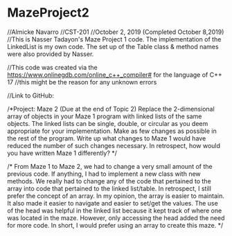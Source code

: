 # MazeProject2
//Almicke Navarro 
//CST-201 
//October 2, 2019 (Completed October 8,2019)
//This is Nasser Tadayon's Maze Project 1 code. The implementation of the LinkedList is my own code. The set up of the Table class & method names were also provided by Nasser. 

//This code was created via the https://www.onlinegdb.com/online_c++_compiler# for the language of C++ 17
    //this might be the reason for any unknown errors

//Link to GitHub: 

/*Project: Maze 2 (Due at the end of Topic 2)
Replace the 2-dimensional array of objects in your Maze 1 program with linked lists of the same objects. The linked lists can be single, double, or circular as you deem appropriate for your implementation. Make as few changes as possible in the rest of the program. Write up what changes to Maze 1 would have reduced the number of such changes necessary. In retrospect, how would you have written Maze 1 differently?
*/

/*
From Maze 1 to Maze 2, we had to change a very small amount of the previous code. If anything, I had to implement a new class with new methods. We really had to change any of the code that pertained to the array into code that pertained to the linked list/table. In retrospect, I still prefer the concept of an array. In my opinion, the array is easier to maintain. It also made it easier to navigate and easier to set/get the values. The use of the head was helpful in the linked list because it kept track of where one was located in the maze. However, only accessing the head added the need for more code. In short, I would prefer using an array to create this maze.
*/
